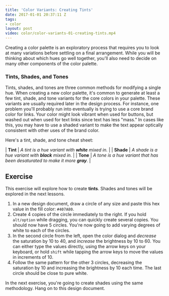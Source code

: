 ```yaml
---
title: 'Color Variants: Creating Tints'
date: 2017-01-01 20:37:11 Z
tags:
- color
layout: post
video: color/color-variants-01-creating-tints.mp4
---
```


Creating a color palette is an exploratory process that requires you to look at many variations before settling on a final arrangement. While you will be thinking about which hues go well together, you'll also need to decide on many other components of the color palette. <!-- Might want to link back to Hue definition, or define it alongside your tint, shade and tone cheatsheet below. -->

### Tints, Shades, and Tones

Tints, shades, and tones are three common methods for modifying a single hue. When creating a new color palette, it's common to generate at least a few tint, shade, and tone variants for the core colors in your palette. These variants are usually required later in the design process. For instance, one problem you'll probably run into eventually is trying to use a core brand color for links. Your color might look vibrant when used for buttons, but washed out when used for text links since text has less "mass." In cases like this, you may have to use a shaded variant to make the text appear optically consistent with other uses of the brand color.  <!-- Feels like this is a great time to reference/illustrate color perception from your color psychology chapter. -->

Here's a tint, shade, and tone cheat sheet:

| **Tint** | *A tint is a hue variant with **white** mixed in.* |
| **Shade** | *A shade is a hue variant with **black** mixed in.* |
| **Tone** | *A tone is a hue variant that has been desaturated to make it more **gray**.* |

<!--more-->
## Exercise
This exercise will explore how to create **tints**. Shades and tones will be explored in the next lessons.

1. In a new design document, draw a circle of any size and paste this hex value in the fill color: `#407A80`.
2. Create 4 copies of the circle immediately to the right. If you hold `alt/option` while dragging, you can quickly create several copies. You should now have 5 circles. You're now going to add varying degrees of white to each of the circles.
3. In the second circle from the left, open the color dialog and *decrease* the saturation by 10 to 40, and *increase* the brightness by 10 to 60. You can either type the values directly, using the arrow keys on your keyboard, or hold `shift` while tapping the arrow keys to move the values in increments of 10.
4. Follow the same pattern for the other 3 circles, decreasing the saturation by 10 and increasing the brightness by 10 each time. The last circle should be close to pure white.

In the next exercise, you're going to create shades using the same methodology. Hang on to this design document.
